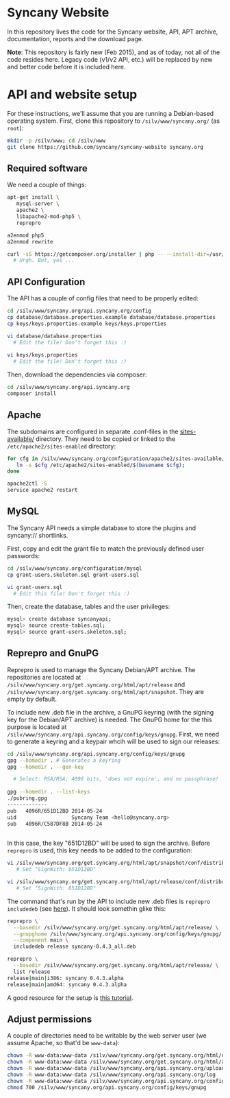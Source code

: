 # Syncany Website

In this repository lives the code for the Syncany website, API, APT archive, documentation, reports and the download page. 

**Note**: This repository is fairly new (Feb 2015), and as of today, not all of the code resides here. Legacy code (v1/v2 API, etc.) will be replaced by new and better code before it is included here.

API and website setup
=====================
For these instructions, we'll assume that you are running a Debian-based operating system. First, clone this repository to `/silv/www/syncany.org/` (as `root`):

```bash
mkdir -p /silv/www; cd /silv/www
git clone https://github.com/syncany/syncany-website syncany.org
```

Required software 
-----------------
We need a couple of things:

```bash
apt-get install \
   mysql-server \
   apache2 \
   libapache2-mod-php5 \
   reprepro

a2enmod php5
a2enmod rewrite

curl -sS https://getcomposer.org/installer | php -- --install-dir=/usr/local/bin --filename=composer
  # Urgh. But, yes ...
```

API Configuration
-----------------
The API has a couple of config files that need to be properly edited:

```bash
cd /silv/www/syncany.org/api.syncany.org/config
cp database/database.properties.example database/database.properties
cp keys/keys.properties.example keys/keys.properties

vi database/database.properties
  # Edit the file! Don't forget this :)
  
vi keys/keys.properties
  # Edit the file! Don't forget this :)
```

Then, download the dependencies via composer:

```bash
cd /silv/www/syncany.org/api.syncany.org
composer install
```

Apache
------
The subdomains are configured in separate .conf-files in the [sites-available/](configuration/apache2/sites-available) directory. They need to be copied or linked to the `/etc/apache2/sites-enabled` directory:

```bash
for cfg in /silv/www/syncany.org/configuration/apache2/sites-available/*.conf; do 
   ln -s $cfg /etc/apache2/sites-enabled/$(basename $cfg); 
done

apache2ctl -S
service apache2 restart
```

MySQL
-----
The Syncany API needs a simple database to store the plugins and syncany:// shortlinks. 

First, copy and edit the grant file to match the previously defined user passwords:
```bash
cd /silv/www/syncany.org/configuration/mysql
cp grant-users.skeleton.sql grant-users.sql

vi grant-users.sql
  # Edit this file! Don't forget this :)
```

Then, create the database, tables and the user privileges:
```bash
mysql> create database syncanyapi;
mysql> source create-tables.sql;
mysql> source grant-users.skeleton.sql;
```

Reprepro and GnuPG
------------------
Reprepro is used to manage the Syncany Debian/APT archive. The repositories are located at `/silv/www/syncany.org/get.syncany.org/html/apt/release` and `/silv/www/syncany.org/get.syncany.org/html/apt/snapshot`. They are empty by default.

To include new .deb file in the archive, a GnuPG keyring (with the signing key for the Debian/APT archive) is needed. The GnuPG home for the this purpose is located at `/silv/www/syncany.org/api.syncany.org/config/keys/gnupg`. First, we need to generate a keyring and a keypair whcih will be used to sign our releases:

```bash
cd /silv/www/syncany.org/api.syncany.org/config/keys/gnupg
gpg --homedir . # Generates a keyring
gpg --homedir . --gen-key

  # Select: RSA/RSA; 4096 bits, 'does not expire', and no passphrase!
  
gpg --homedir . --list-keys
./pubring.gpg
-------------
pub   4096R/651D12BD 2014-05-24
uid                  Syncany Team <hello@syncany.org>
sub   4096R/C587DF8B 2014-05-24
  
```

In this case, the key "651D12BD" will be used to sign the archive. Before `reprepro` is used, this key needs to be added to the configuration:

```bash
vi /silv/www/syncany.org/get.syncany.org/html/apt/snapshot/conf/distributions
   # Set "SignWith: 651D12BD"

vi /silv/www/syncany.org/get.syncany.org/html/apt/release/conf/distributions
   # Set "SignWith: 651D12BD"
```

The command that's run by the API to include new .deb files is `reprepro includedeb` (see [here](blob/develop/api.syncany.org/src/main/php/Syncany/Api/Util/RepreproUtil.php)). It should look somethin glike this:

```bash
reprepro \
  --basedir /silv/www/syncany.org/get.syncany.org/html/apt/release/ \
  --gnupghome /silv/www/syncany.org/api.syncany.org/config/keys/gnupg/ \
  --component main \
  includedeb release syncany-0.4.3_all.deb

reprepro \
  --basedir /silv/www/syncany.org/get.syncany.org/html/apt/release/ \
  list release
release|main|i386: syncany 0.4.3.alpha
release|main|amd64: syncany 0.4.3.alpha
```

A good resource for the setup is [this tutorial](https://wiki.debian.org/SettingUpSignedAptRepositoryWithReprepro).

Adjust permissions
------------------
A couple of directories need to be writable by the web server user (we assume Apache, so that'd be `www-data`):

```bash
chown -R www-data:www-data /silv/www/syncany.org/get.syncany.org/html/dist
chown -R www-data:www-data /silv/www/syncany.org/get.syncany.org/html/apt
chown -R www-data:www-data /silv/www/syncany.org/api.syncany.org/upload
chown -R www-data:www-data /silv/www/syncany.org/api.syncany.org/log
chown -R www-data:www-data /silv/www/syncany.org/api.syncany.org/config/keys/gnupg
chmod 700 /silv/www/syncany.org/api.syncany.org/config/keys/gnupg
```
